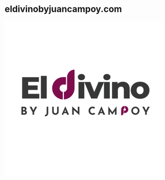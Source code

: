 # eldivinobyjuancampoy.com

[![eldivinobyjuancampoy.com](/assets/media/logo.png)](https://eldivinobyjuancampoy.com/)

